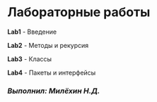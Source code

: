 # Лабораторные работы


**Lab1** - Введение

**Lab2** - Методы и рекурсия

**Lab3** - Классы

**Lab4** - Пакеты и интерфейсы






### ***Выполнил: Милёхин Н.Д.***
